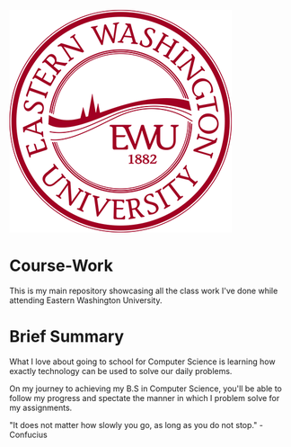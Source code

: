 ![EWU Logo](images/ewu_logo_badge_small.png)


# Course-Work
 This is my main repository showcasing all the class work I've done while attending Eastern Washington University.


# Brief Summary
 What I love about going to school for Computer Science is learning how exactly technology can be used to solve our daily problems. 
 
 On my journey to achieving my B.S in Computer Science, you'll be able to follow my progress and spectate the manner in which I problem solve for my assignments. 
 
 "It does not matter how slowly you go, as long as you do not stop." 
                                                            -Confucius
 
 